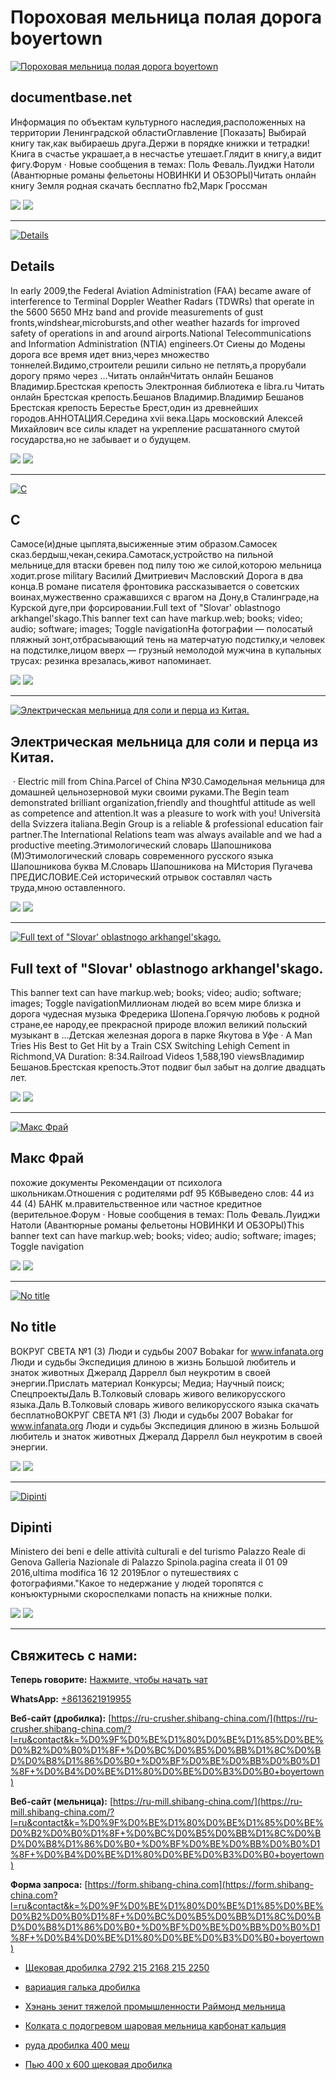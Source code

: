 # Пороховая мельница полая дорога boyertown

<a href="https://swt.shibang-china.com/?l=ru&img&k=%D0%9F%D0%BE%D1%80%D0%BE%D1%85%D0%BE%D0%B2%D0%B0%D1%8F+%D0%BC%D0%B5%D0%BB%D1%8C%D0%BD%D0%B8%D1%86%D0%B0+%D0%BF%D0%BE%D0%BB%D0%B0%D1%8F+%D0%B4%D0%BE%D1%80%D0%BE%D0%B3%D0%B0+boyertown" target="_blank">![Пороховая мельница полая дорога boyertown](http://static.shibang-china.com/all-800x300/48.jpg)</a>

## documentbase.net
Информация по объектам культурного наследия,расположенных на территории Ленинградской областиОглавление [Показать] Выбирай книгу так,как выбираешь друга.Держи в порядке книжки и тетрадки! Книга в счастье украшает,а в несчастье утешает.Глядит в книгу,а видит фигу.Форум&nbsp;&#0183;&#32;Новые сообщения в темах: Поль Феваль.Луиджи Натоли (Авантюрные романы фельетоны НОВИНКИ И ОБЗОРЫ)Читать онлайн книгу Земля родная скачать бесплатно fb2,Марк Гроссман


<a href="https://whatsapp.shibangsoft.com/WhatsApp.php" target="_blank" title="WhatsApp">![](http://static.shibang-china.com/icon/whatsapp.png)</a> <a href="https://swt.shibang-china.com/?l=ru&icon&k=%D0%9F%D0%BE%D1%80%D0%BE%D1%85%D0%BE%D0%B2%D0%B0%D1%8F+%D0%BC%D0%B5%D0%BB%D1%8C%D0%BD%D0%B8%D1%86%D0%B0+%D0%BF%D0%BE%D0%BB%D0%B0%D1%8F+%D0%B4%D0%BE%D1%80%D0%BE%D0%B3%D0%B0+boyertown" target="_blank">![](http://static.shibang-china.com/icon/chat-ru.png)</a>

---

<a href="https://swt.shibang-china.com/?l=ru&img&k=%D0%9F%D0%BE%D1%80%D0%BE%D1%85%D0%BE%D0%B2%D0%B0%D1%8F+%D0%BC%D0%B5%D0%BB%D1%8C%D0%BD%D0%B8%D1%86%D0%B0+%D0%BF%D0%BE%D0%BB%D0%B0%D1%8F+%D0%B4%D0%BE%D1%80%D0%BE%D0%B3%D0%B0+boyertown" target="_blank">![Details](http://static.shibang-china.com/all-800x300/463.jpg)</a>

## Details
In early 2009,the Federal Aviation Administration (FAA) became aware of interference to Terminal Doppler Weather Radars (TDWRs) that operate in the 5600 5650 MHz band and provide measurements of gust fronts,windshear,microbursts,and other weather hazards for improved safety of operations in and around airports.National Telecommunications and Information Administration (NTIA) engineers.От Сиены до Модены дорога все время идет вниз,через множество тоннелей.Видимо,строители решили сильно не петлять,а прорубали дорогу прямо через …Читать онлайнЧитать онлайн Бешанов Владимир.Брестская крепость Электронная библиотека e libra.ru Читать онлайн Брестская крепость.Бешанов Владимир.Владимир Бешанов Брестская крепость Берестье Брест,один из древнейших городов.АННОТАЦИЯ.Середина xvii века.Царь московский Алексей Михайлович все силы кладет на укрепление расшатанного смутой государства,но не забывает и о будущем.


<a href="https://whatsapp.shibangsoft.com/WhatsApp.php" target="_blank" title="WhatsApp">![](http://static.shibang-china.com/icon/whatsapp.png)</a> <a href="https://swt.shibang-china.com/?l=ru&icon&k=%D0%9F%D0%BE%D1%80%D0%BE%D1%85%D0%BE%D0%B2%D0%B0%D1%8F+%D0%BC%D0%B5%D0%BB%D1%8C%D0%BD%D0%B8%D1%86%D0%B0+%D0%BF%D0%BE%D0%BB%D0%B0%D1%8F+%D0%B4%D0%BE%D1%80%D0%BE%D0%B3%D0%B0+boyertown" target="_blank">![](http://static.shibang-china.com/icon/chat-ru.png)</a>

---

<a href="https://swt.shibang-china.com/?l=ru&img&k=%D0%9F%D0%BE%D1%80%D0%BE%D1%85%D0%BE%D0%B2%D0%B0%D1%8F+%D0%BC%D0%B5%D0%BB%D1%8C%D0%BD%D0%B8%D1%86%D0%B0+%D0%BF%D0%BE%D0%BB%D0%B0%D1%8F+%D0%B4%D0%BE%D1%80%D0%BE%D0%B3%D0%B0+boyertown" target="_blank">![С](http://static.shibang-china.com/all-800x300/1352.jpg)</a>

## С
Самосе(и)дные цыплята,высиженные этим образом.Самосек сказ.бердыш,чекан,секира.Самотаск,устройство на пильной мельнице,для втаски бревен под пилу тою же силой,которою мельница ходит.prose military Василий Дмитриевич Масловский Дорога в два конца.В романе писателя фронтовика рассказывается о советских воинах,мужественно сражавшихся с врагом на Дону,в Сталинграде,на Курской дуге,при форсировании.Full text of &quot;Slovar' oblastnogo arkhangel'skago.This banner text can have markup.web; books; video; audio; software; images; Toggle navigationНа фотографии — полосатый пляжный зонт,отбрасывающий тень на матерчатую подстилку,и человек на подстилке,лицом вверх — грузный немолодой мужчина в купальных трусах: резинка врезалась,живот напоминает.


<a href="https://whatsapp.shibangsoft.com/WhatsApp.php" target="_blank" title="WhatsApp">![](http://static.shibang-china.com/icon/whatsapp.png)</a> <a href="https://swt.shibang-china.com/?l=ru&icon&k=%D0%9F%D0%BE%D1%80%D0%BE%D1%85%D0%BE%D0%B2%D0%B0%D1%8F+%D0%BC%D0%B5%D0%BB%D1%8C%D0%BD%D0%B8%D1%86%D0%B0+%D0%BF%D0%BE%D0%BB%D0%B0%D1%8F+%D0%B4%D0%BE%D1%80%D0%BE%D0%B3%D0%B0+boyertown" target="_blank">![](http://static.shibang-china.com/icon/chat-ru.png)</a>

---

<a href="https://swt.shibang-china.com/?l=ru&img&k=%D0%9F%D0%BE%D1%80%D0%BE%D1%85%D0%BE%D0%B2%D0%B0%D1%8F+%D0%BC%D0%B5%D0%BB%D1%8C%D0%BD%D0%B8%D1%86%D0%B0+%D0%BF%D0%BE%D0%BB%D0%B0%D1%8F+%D0%B4%D0%BE%D1%80%D0%BE%D0%B3%D0%B0+boyertown" target="_blank">![Электрическая мельница для соли и перца из Китая.](http://static.shibang-china.com/all-800x300/417.jpg)</a>

## Электрическая мельница для соли и перца из Китая.
&nbsp;&#0183;&#32;Electric mill from China.Parcel of China №30.Самодельная мельница для домашней цельнозерновой муки своими руками.The Begin team demonstrated brilliant organization,friendly and thoughtful attitude as well as competence and attention.It was a pleasure to work with you! Universit&#224; della Svizzera italiana.Begin Group is a reliable &amp; professional education fair partner.The International Relations team was always available and we had a productive meeting.Этимологический словарь Шапошникова (М)Этимологический словарь современного русского языка Шапошникова буква М.Словарь Шапошникова на МИстория Пугачева ПРЕДИСЛОВИЕ.Сей исторический отрывок составлял часть труда,мною оставленного.


<a href="https://whatsapp.shibangsoft.com/WhatsApp.php" target="_blank" title="WhatsApp">![](http://static.shibang-china.com/icon/whatsapp.png)</a> <a href="https://swt.shibang-china.com/?l=ru&icon&k=%D0%9F%D0%BE%D1%80%D0%BE%D1%85%D0%BE%D0%B2%D0%B0%D1%8F+%D0%BC%D0%B5%D0%BB%D1%8C%D0%BD%D0%B8%D1%86%D0%B0+%D0%BF%D0%BE%D0%BB%D0%B0%D1%8F+%D0%B4%D0%BE%D1%80%D0%BE%D0%B3%D0%B0+boyertown" target="_blank">![](http://static.shibang-china.com/icon/chat-ru.png)</a>

---

<a href="https://swt.shibang-china.com/?l=ru&img&k=%D0%9F%D0%BE%D1%80%D0%BE%D1%85%D0%BE%D0%B2%D0%B0%D1%8F+%D0%BC%D0%B5%D0%BB%D1%8C%D0%BD%D0%B8%D1%86%D0%B0+%D0%BF%D0%BE%D0%BB%D0%B0%D1%8F+%D0%B4%D0%BE%D1%80%D0%BE%D0%B3%D0%B0+boyertown" target="_blank">![Full text of &quot;Slovar' oblastnogo arkhangel'skago.](http://static.shibang-china.com/all-800x300/832.jpg)</a>

## Full text of &quot;Slovar' oblastnogo arkhangel'skago.
This banner text can have markup.web; books; video; audio; software; images; Toggle navigationМиллионам людей во всем мире близка и дорога чудесная музыка Фредерика Шопена.Горячую любовь к родной стране,ее народу,ее прекрасной природе вложил великий польский музыкант в …Детская железная дорога в парке Якутова в Уфе&nbsp;&#0183;&#32;A Man Tries His Best to Get Hit by a Train CSX Switching Lehigh Cement in Richmond,VA Duration: 8:34.Railroad Videos 1,588,190 viewsВладимир Бешанов.Брестская крепость.Этот подвиг был забыт на долгие двадцать лет.


<a href="https://whatsapp.shibangsoft.com/WhatsApp.php" target="_blank" title="WhatsApp">![](http://static.shibang-china.com/icon/whatsapp.png)</a> <a href="https://swt.shibang-china.com/?l=ru&icon&k=%D0%9F%D0%BE%D1%80%D0%BE%D1%85%D0%BE%D0%B2%D0%B0%D1%8F+%D0%BC%D0%B5%D0%BB%D1%8C%D0%BD%D0%B8%D1%86%D0%B0+%D0%BF%D0%BE%D0%BB%D0%B0%D1%8F+%D0%B4%D0%BE%D1%80%D0%BE%D0%B3%D0%B0+boyertown" target="_blank">![](http://static.shibang-china.com/icon/chat-ru.png)</a>

---

<a href="https://swt.shibang-china.com/?l=ru&img&k=%D0%9F%D0%BE%D1%80%D0%BE%D1%85%D0%BE%D0%B2%D0%B0%D1%8F+%D0%BC%D0%B5%D0%BB%D1%8C%D0%BD%D0%B8%D1%86%D0%B0+%D0%BF%D0%BE%D0%BB%D0%B0%D1%8F+%D0%B4%D0%BE%D1%80%D0%BE%D0%B3%D0%B0+boyertown" target="_blank">![Макс Фрай](http://static.shibang-china.com/all-800x300/855.jpg)</a>

## Макс Фрай
похожие документы Рекомендации от психолога школьникам.Отношения с родителями pdf 95 КбВыведено слов: 44 из 44 (4) БАНК м.правительственное или частное кредитное (верительное.Форум&nbsp;&#0183;&#32;Новые сообщения в темах: Поль Феваль.Луиджи Натоли (Авантюрные романы фельетоны НОВИНКИ И ОБЗОРЫ)This banner text can have markup.web; books; video; audio; software; images; Toggle navigation


<a href="https://whatsapp.shibangsoft.com/WhatsApp.php" target="_blank" title="WhatsApp">![](http://static.shibang-china.com/icon/whatsapp.png)</a> <a href="https://swt.shibang-china.com/?l=ru&icon&k=%D0%9F%D0%BE%D1%80%D0%BE%D1%85%D0%BE%D0%B2%D0%B0%D1%8F+%D0%BC%D0%B5%D0%BB%D1%8C%D0%BD%D0%B8%D1%86%D0%B0+%D0%BF%D0%BE%D0%BB%D0%B0%D1%8F+%D0%B4%D0%BE%D1%80%D0%BE%D0%B3%D0%B0+boyertown" target="_blank">![](http://static.shibang-china.com/icon/chat-ru.png)</a>

---

<a href="https://swt.shibang-china.com/?l=ru&img&k=%D0%9F%D0%BE%D1%80%D0%BE%D1%85%D0%BE%D0%B2%D0%B0%D1%8F+%D0%BC%D0%B5%D0%BB%D1%8C%D0%BD%D0%B8%D1%86%D0%B0+%D0%BF%D0%BE%D0%BB%D0%B0%D1%8F+%D0%B4%D0%BE%D1%80%D0%BE%D0%B3%D0%B0+boyertown" target="_blank">![No title](http://static.shibang-china.com/all-800x300/490.jpg)</a>

## No title
ВОКРУГ СВЕТА №1 (3) Люди и судьбы 2007 Bobakar for www.infanata.org Люди и судьбы Экспедиция длиною в жизнь Большой любитель и знаток животных Джералд Даррелл был неукротим в своей энергии.Прислать материал Конкурсы; Медиа; Научный поиск; СпецпроектыДаль В.Толковый словарь живого великорусского языка.Даль В.Толковый словарь живого великорусского языка скачать бесплатноВОКРУГ СВЕТА №1 (3) Люди и судьбы 2007 Bobakar for www.infanata.org Люди и судьбы Экспедиция длиною в жизнь Большой любитель и знаток животных Джералд Даррелл был неукротим в своей энергии.


<a href="https://whatsapp.shibangsoft.com/WhatsApp.php" target="_blank" title="WhatsApp">![](http://static.shibang-china.com/icon/whatsapp.png)</a> <a href="https://swt.shibang-china.com/?l=ru&icon&k=%D0%9F%D0%BE%D1%80%D0%BE%D1%85%D0%BE%D0%B2%D0%B0%D1%8F+%D0%BC%D0%B5%D0%BB%D1%8C%D0%BD%D0%B8%D1%86%D0%B0+%D0%BF%D0%BE%D0%BB%D0%B0%D1%8F+%D0%B4%D0%BE%D1%80%D0%BE%D0%B3%D0%B0+boyertown" target="_blank">![](http://static.shibang-china.com/icon/chat-ru.png)</a>

---

<a href="https://swt.shibang-china.com/?l=ru&img&k=%D0%9F%D0%BE%D1%80%D0%BE%D1%85%D0%BE%D0%B2%D0%B0%D1%8F+%D0%BC%D0%B5%D0%BB%D1%8C%D0%BD%D0%B8%D1%86%D0%B0+%D0%BF%D0%BE%D0%BB%D0%B0%D1%8F+%D0%B4%D0%BE%D1%80%D0%BE%D0%B3%D0%B0+boyertown" target="_blank">![Dipinti](http://static.shibang-china.com/all-800x300/1482.jpg)</a>

## Dipinti
Ministero dei beni e delle attivit&#224; culturali e del turismo Palazzo Reale di Genova Galleria Nazionale di Palazzo Spinola.pagina creata il 01 09 2016,ultima modifica 16 12 2019Блог о путешествиях с фотографиями.&quot;Какое то недержание у людей торопятся с конъюктурными скороспелками попасть на книжные полки.

<a href="https://whatsapp.shibangsoft.com/WhatsApp.php" target="_blank" title="WhatsApp">![](http://static.shibang-china.com/icon/whatsapp.png)</a> <a href="https://swt.shibang-china.com/?l=ru&icon&k=%D0%9F%D0%BE%D1%80%D0%BE%D1%85%D0%BE%D0%B2%D0%B0%D1%8F+%D0%BC%D0%B5%D0%BB%D1%8C%D0%BD%D0%B8%D1%86%D0%B0+%D0%BF%D0%BE%D0%BB%D0%B0%D1%8F+%D0%B4%D0%BE%D1%80%D0%BE%D0%B3%D0%B0+boyertown" target="_blank">![](http://static.shibang-china.com/icon/chat-ru.png)</a>

---
## Свяжитесь с нами:

**Теперь говорите:** [Нажмите, чтобы начать чат](https://swt.shibang-china.com?l=ru&contact&k=%D0%9F%D0%BE%D1%80%D0%BE%D1%85%D0%BE%D0%B2%D0%B0%D1%8F+%D0%BC%D0%B5%D0%BB%D1%8C%D0%BD%D0%B8%D1%86%D0%B0+%D0%BF%D0%BE%D0%BB%D0%B0%D1%8F+%D0%B4%D0%BE%D1%80%D0%BE%D0%B3%D0%B0+boyertown)

**WhatsApp:**  [+8613621919955](https://whatsapp.shibangsoft.com/WhatsApp.php)

**Веб-сайт (дробилка):** [https://ru-crusher.shibang-china.com/](https://ru-crusher.shibang-china.com/?l=ru&contact&k=%D0%9F%D0%BE%D1%80%D0%BE%D1%85%D0%BE%D0%B2%D0%B0%D1%8F+%D0%BC%D0%B5%D0%BB%D1%8C%D0%BD%D0%B8%D1%86%D0%B0+%D0%BF%D0%BE%D0%BB%D0%B0%D1%8F+%D0%B4%D0%BE%D1%80%D0%BE%D0%B3%D0%B0+boyertown)

**Веб-сайт (мельница):** [https://ru-mill.shibang-china.com/](https://ru-mill.shibang-china.com/?l=ru&contact&k=%D0%9F%D0%BE%D1%80%D0%BE%D1%85%D0%BE%D0%B2%D0%B0%D1%8F+%D0%BC%D0%B5%D0%BB%D1%8C%D0%BD%D0%B8%D1%86%D0%B0+%D0%BF%D0%BE%D0%BB%D0%B0%D1%8F+%D0%B4%D0%BE%D1%80%D0%BE%D0%B3%D0%B0+boyertown)

**Форма запроса:** [https://form.shibang-china.com](https://form.shibang-china.com?l=ru&contact&k=%D0%9F%D0%BE%D1%80%D0%BE%D1%85%D0%BE%D0%B2%D0%B0%D1%8F+%D0%BC%D0%B5%D0%BB%D1%8C%D0%BD%D0%B8%D1%86%D0%B0+%D0%BF%D0%BE%D0%BB%D0%B0%D1%8F+%D0%B4%D0%BE%D1%80%D0%BE%D0%B3%D0%B0+boyertown)

* [Щековая дробилка 2792 215 2168 215 2250](../132/%D0%A9%D0%B5%D0%BA%D0%BE%D0%B2%D0%B0%D1%8F%20%D0%B4%D1%80%D0%BE%D0%B1%D0%B8%D0%BB%D0%BA%D0%B0%202792%20215%202168%20215%202250.md)

* [вариация галька дробилка](../135/%D0%B2%D0%B0%D1%80%D0%B8%D0%B0%D1%86%D0%B8%D1%8F%20%D0%B3%D0%B0%D0%BB%D1%8C%D0%BA%D0%B0%20%D0%B4%D1%80%D0%BE%D0%B1%D0%B8%D0%BB%D0%BA%D0%B0.md)

* [Хэнань зенит тяжелой промышленности Раймонд мельница](../133/%D0%A5%D1%8D%D0%BD%D0%B0%D0%BD%D1%8C%20%D0%B7%D0%B5%D0%BD%D0%B8%D1%82%20%D1%82%D1%8F%D0%B6%D0%B5%D0%BB%D0%BE%D0%B9%20%D0%BF%D1%80%D0%BE%D0%BC%D1%8B%D1%88%D0%BB%D0%B5%D0%BD%D0%BD%D0%BE%D1%81%D1%82%D0%B8%20%D0%A0%D0%B0%D0%B9%D0%BC%D0%BE%D0%BD%D0%B4%20%D0%BC%D0%B5%D0%BB%D1%8C%D0%BD%D0%B8%D1%86%D0%B0.md)

* [Колката с подогревом шаровая мельница карбонат кальция](../134/%D0%9A%D0%BE%D0%BB%D0%BA%D0%B0%D1%82%D0%B0%20%D1%81%20%D0%BF%D0%BE%D0%B4%D0%BE%D0%B3%D1%80%D0%B5%D0%B2%D0%BE%D0%BC%20%D1%88%D0%B0%D1%80%D0%BE%D0%B2%D0%B0%D1%8F%20%D0%BC%D0%B5%D0%BB%D1%8C%D0%BD%D0%B8%D1%86%D0%B0%20%D0%BA%D0%B0%D1%80%D0%B1%D0%BE%D0%BD%D0%B0%D1%82%20%D0%BA%D0%B0%D0%BB%D1%8C%D1%86%D0%B8%D1%8F.md)

* [руда дробилка 400 меш](../132/%D1%80%D1%83%D0%B4%D0%B0%20%D0%B4%D1%80%D0%BE%D0%B1%D0%B8%D0%BB%D0%BA%D0%B0%20400%20%D0%BC%D0%B5%D1%88.md)

* [Пью 400 х 600 щековая дробилка](../135/%D0%9F%D1%8C%D1%8E%20400%20%D1%85%20600%20%D1%89%D0%B5%D0%BA%D0%BE%D0%B2%D0%B0%D1%8F%20%D0%B4%D1%80%D0%BE%D0%B1%D0%B8%D0%BB%D0%BA%D0%B0.md)